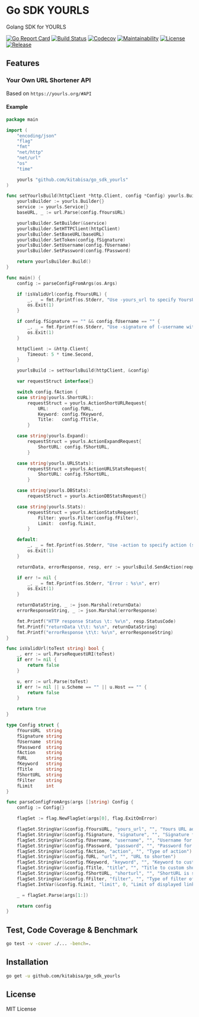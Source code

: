 # Go SDK YOURLS
Golang SDK for YOURLS

[![Go Report Card](https://goreportcard.com/badge/github.com/kitabisa/go_sdk_yourls?style=flat-square)](https://goreportcard.com/report/github.com/kitabisa/go_sdk_yourls)
[![Build Status](http://img.shields.io/travis/kitabisa/go_sdk_yourls.svg?style=flat-square)](https://travis-ci.org/kitabisa/go_sdk_yourls)
[![Codecov](https://img.shields.io/codecov/c/github/kitabisa/go_sdk_yourls.svg?style=flat-square)](https://codecov.io/gh/kitabisa/go_sdk_yourls)
[![Maintainability](https://api.codeclimate.com/v1/badges/9d35afa5f60a03fdee63/maintainability)](https://codeclimate.com/github/kitabisa/go_sdk_yourls/maintainability)
[![License](http://img.shields.io/badge/license-mit-blue.svg?style=flat-square)](https://raw.githubusercontent.com/kitabisa/go_sdk_yourls/master/LICENSE)
[![Release](https://img.shields.io/github/v/release/kitabisa/go_sdk_yourls.svg?style=flat&color=green)](https://github.com/kitabisa/go_sdk_yourls/releases)


## Features
### Your Own URL Shortener API 
Based on `https://yourls.org/#API`

#### Example
```go
package main

import (
	"encoding/json"
	"flag"
	"fmt"
	"net/http"
	"net/url"
	"os"
	"time"

	yourls "github.com/kitabisa/go_sdk_yourls"
)

func setYourlsBuild(httpClient *http.Client, config *Config) yourls.BuildYourls {
	yourlsBuilder := yourls.Builder{}
	service := yourls.Service{}
	baseURL, _ := url.Parse(config.fYoursURL)

	yourlsBuilder.SetBuilder(&service)
	yourlsBuilder.SetHTTPClient(httpClient)
	yourlsBuilder.SetBaseURL(baseURL)
	yourlsBuilder.SetToken(config.fSignature)
	yourlsBuilder.SetUsername(config.fUsername)
	yourlsBuilder.SetPassword(config.fPassword)

	return yourlsBuilder.Build()
}

func main() {
	config := parseConfigFromArgs(os.Args)

	if !isValidUrl(config.fYoursURL) {
		_, _ = fmt.Fprintf(os.Stderr, "Use -yours_url to specify YoursURL host : %s\n", config.fYoursURL)
		os.Exit(1)
	}

	if config.fSignature == "" && config.fUsername == "" {
		_, _ = fmt.Fprintf(os.Stderr, "Use -signature of (-username with -password) of Yourls credentials\n")
		os.Exit(1)
	}

	httpClient := &http.Client{
		Timeout: 5 * time.Second,
	}

	yourlsBuild := setYourlsBuild(httpClient, &config)

	var requestStruct interface{}

	switch config.fAction {
	case string(yourls.ShortURL):
		requestStruct = yourls.ActionShortURLRequest{
			URL:     config.fURL,
			Keyword: config.fKeyword,
			Title:   config.fTitle,
		}

	case string(yourls.Expand):
		requestStruct = yourls.ActionExpandRequest{
			ShortURL: config.fShortURL,
		}

	case string(yourls.URLStats):
		requestStruct = yourls.ActionURLStatsRequest{
			ShortURL: config.fShortURL,
		}

	case string(yourls.DBStats):
		requestStruct = yourls.ActionDBStatsRequest{}

	case string(yourls.Stats):
		requestStruct = yourls.ActionStatsRequest{
			Filter: yourls.Filter(config.fFilter),
			Limit:  config.fLimit,
		}

	default:
		_, _ = fmt.Fprintf(os.Stderr, "Use -action to specify action (shorturl, expand, url-stats, stats, db-stats) : %s\n", config.fAction)
		os.Exit(1)
	}

	returnData, errorResponse, resp, err := yourlsBuild.SendAction(requestStruct)

	if err != nil {
		_, _ = fmt.Fprintf(os.Stderr, "Error : %s\n", err)
		os.Exit(1)
	}

	returnDataString, _ := json.Marshal(returnData)
	errorResponseString, _ := json.Marshal(errorResponse)

	fmt.Printf("HTTP response Status \t: %v\n", resp.StatusCode)
	fmt.Printf("returnData \t\t: %s\n", returnDataString)
	fmt.Printf("errorResponse \t\t: %s\n", errorResponseString)
}

func isValidUrl(toTest string) bool {
	_, err := url.ParseRequestURI(toTest)
	if err != nil {
		return false
	}

	u, err := url.Parse(toTest)
	if err != nil || u.Scheme == "" || u.Host == "" {
		return false
	}

	return true
}

type Config struct {
	fYoursURL  string
	fSignature string
	fUsername  string
	fPassword  string
	fAction    string
	fURL       string
	fKeyword   string
	fTitle     string
	fShortURL  string
	fFilter    string
	fLimit     int
}

func parseConfigFromArgs(args []string) Config {
	config := Config{}

	flagSet := flag.NewFlagSet(args[0], flag.ExitOnError)

	flagSet.StringVar(&config.fYoursURL, "yours_url", "", "Yours URL address")
	flagSet.StringVar(&config.fSignature, "signature", "", "Signature for authorization")
	flagSet.StringVar(&config.fUsername, "username", "", "Username for authorization")
	flagSet.StringVar(&config.fPassword, "password", "", "Password for authorization")
	flagSet.StringVar(&config.fAction, "action", "", "Type of action")
	flagSet.StringVar(&config.fURL, "url", "", "URL to shorten")
	flagSet.StringVar(&config.fKeyword, "keyword", "", "Keyword to custom short URLs")
	flagSet.StringVar(&config.fTitle, "title", "", "Title to custom short URLs")
	flagSet.StringVar(&config.fShortURL, "shorturl", "", "ShortURL is shorted URL address")
	flagSet.StringVar(&config.fFilter, "filter", "", "Type of filter of stats action (top, bottom, rand, last)")
	flagSet.IntVar(&config.fLimit, "limit", 0, "Limit of displayed links of stats action")

	_ = flagSet.Parse(args[1:])

	return config
}

```

## Test, Code Coverage & Benchmark
```bash
go test -v -cover ./... -bench=.
```

## Installation
```bash
go get -u github.com/kitabisa/go_sdk_yourls
```


## License
MIT License